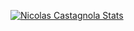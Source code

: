 [![Nicolas Castagnola Stats](https://github-readme-stats-vercel-app/api?username=NicolasCastagnola)](https://github.com/NicolasCastagnola/github-readme-stats)
